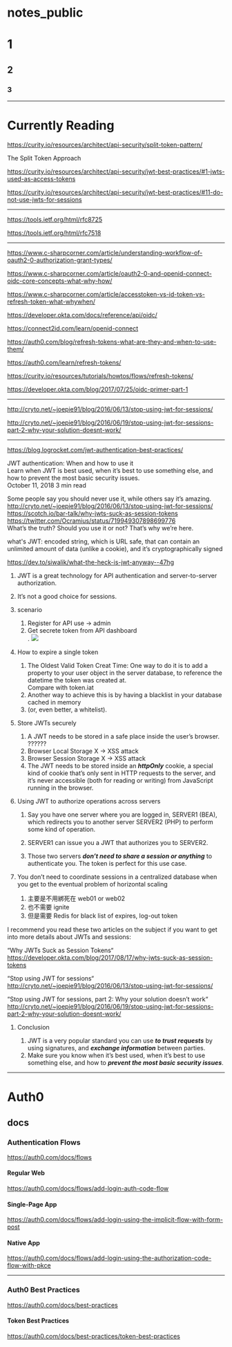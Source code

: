 
# notes_public

# 1

## 2

### 3

---

# Currently Reading

https://curity.io/resources/architect/api-security/split-token-pattern/

The Split Token Approach

https://curity.io/resources/architect/api-security/jwt-best-practices/#1-jwts-used-as-access-tokens

https://curity.io/resources/architect/api-security/jwt-best-practices/#11-do-not-use-jwts-for-sessions

---

https://tools.ietf.org/html/rfc8725

https://tools.ietf.org/html/rfc7518

---

https://www.c-sharpcorner.com/article/understanding-workflow-of-oauth2-0-authorization-grant-types/

https://www.c-sharpcorner.com/article/oauth2-0-and-openid-connect-oidc-core-concepts-what-why-how/

https://www.c-sharpcorner.com/article/accesstoken-vs-id-token-vs-refresh-token-what-whywhen/


https://developer.okta.com/docs/reference/api/oidc/

https://connect2id.com/learn/openid-connect


https://auth0.com/blog/refresh-tokens-what-are-they-and-when-to-use-them/

https://auth0.com/learn/refresh-tokens/

https://curity.io/resources/tutorials/howtos/flows/refresh-tokens/



https://developer.okta.com/blog/2017/07/25/oidc-primer-part-1


---

http://cryto.net/~joepie91/blog/2016/06/13/stop-using-jwt-for-sessions/

http://cryto.net/~joepie91/blog/2016/06/19/stop-using-jwt-for-sessions-part-2-why-your-solution-doesnt-work/



---

https://blog.logrocket.com/jwt-authentication-best-practices/

JWT authentication: When and how to use it<br>
Learn when JWT is best used, when it’s best to use something else, and <br>
how to prevent the most basic security issues.<br>
October 11, 2018  3 min read

Some people say you should never use it, while others say it’s amazing.
http://cryto.net/~joepie91/blog/2016/06/13/stop-using-jwt-for-sessions/ <br>
https://scotch.io/bar-talk/why-jwts-suck-as-session-tokens <br>
https://twitter.com/Ocramius/status/719949307898699776 <br>
What’s the truth? Should you use it or not? That’s why we’re here.

what's JWT: 
encoded string, which is URL safe, that can contain an unlimited amount of data (unlike a cookie), and it’s cryptographically signed

https://dev.to/siwalik/what-the-heck-is-jwt-anyway--47hg

1. JWT is a great technology for API authentication and server-to-server authorization.

1. It’s not a good choice for sessions.
1. scenario
   1. Register for API use -> admin
   1. Get secrete token from API dashboard <br>
   .
   ![](https://i0.wp.com/d2mxuefqeaa7sj.cloudfront.net/s_C4E6C0C638168A5D86467312C8359FBEED3BB8EFB36D66765F38981C5E3214B0_1537767307885_Screen+Shot+2018-09-21+at+10.44.57.png?ssl=1)
   
1. How to expire a single token
   1. The Oldest Valid Token Creat Time:
      One way to do it is to add a property to your user object in the server database, to reference the datetime the token was created at. <br>
      Compare with token.iat
   1. Another way to achieve this is by having a blacklist in your database cached in memory
   1. (or, even better, a whitelist).

1. Store JWTs securely
   1. A JWT needs to be stored in a safe place inside the user’s browser. <br>
      ?????? 
   1. Browser Local Storage X -> XSS attack
   1. Browser Session Storage X -> XSS attack
   1. The JWT needs to be stored inside an **_httpOnly_** cookie, a special kind of cookie that’s only sent in HTTP requests to the server, and it’s never accessible (both for reading or writing) from JavaScript running in the browser.

1. Using JWT to authorize operations across servers

   1. Say you have one server where you are logged in, SERVER1 (BEA), which redirects you to another server SERVER2 (PHP) to perform some kind of operation.

   1. SERVER1 can issue you a JWT that authorizes you to SERVER2. 
   1. Those two servers **_don’t need to share a session or anything_** to authenticate you. The token is perfect for this use case.

1. You don’t need to coordinate sessions in a centralized database when you get to the eventual problem of horizontal scaling
   1. 主要是不用綁死在 web01 or web02
   1. 也不需要 ignite
   1. 但是需要 Redis for black list of expires, log-out token

I recommend you read these two articles on the subject if you want to get into more details about JWTs and sessions:

“Why JWTs Suck as Session Tokens“ <br>
https://developer.okta.com/blog/2017/08/17/why-jwts-suck-as-session-tokens

“Stop using JWT for sessions“ <br>
http://cryto.net/~joepie91/blog/2016/06/13/stop-using-jwt-for-sessions/

“Stop using JWT for sessions, part 2: Why your solution doesn’t work“ <br>
http://cryto.net/~joepie91/blog/2016/06/19/stop-using-jwt-for-sessions-part-2-why-your-solution-doesnt-work/

1. Conclusion

   1. JWT is a very popular standard you can use **_to trust requests_** by using signatures, and **_exchange information_** between parties. 
   1. Make sure you know when it’s best used, when it’s best to use something else, and how to **_prevent the most basic security issues_**.


---

# Auth0

## docs

### Authentication Flows

https://auth0.com/docs/flows

#### Regular Web

https://auth0.com/docs/flows/add-login-auth-code-flow

#### Single-Page App

https://auth0.com/docs/flows/add-login-using-the-implicit-flow-with-form-post

#### Native App

https://auth0.com/docs/flows/add-login-using-the-authorization-code-flow-with-pkce

---

### Auth0 Best Practices

https://auth0.com/docs/best-practices

#### Token Best Practices

https://auth0.com/docs/best-practices/token-best-practices
































